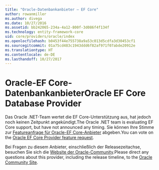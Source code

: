 ```yaml
---
title: "Oracle-Datenbankanbieter – EF Core"
author: rowanmiller
ms.author: divega
ms.date: 10/27/2016
ms.assetid: bb242065-234a-4a12-800f-3d086f4f134f
ms.technology: entity-framework-core
uid: core/providers/oracle/index
ms.openlocfilehash: b0453f44e755738a9a53c013d5cdfa3d30453cf1
ms.sourcegitcommit: 01a75cd483c1943ddd6f82af971f07abde20912e
ms.translationtype: HT
ms.contentlocale: de-DE
ms.lasthandoff: 10/27/2017
---
```

# <a name="oracle-ef-core-database-provider"></a><span data-ttu-id="a37db-102">Oracle-EF Core-Datenbankanbieter</span><span class="sxs-lookup"><span data-stu-id="a37db-102">Oracle EF Core Database Provider</span></span>

<span data-ttu-id="a37db-103">Das Oracle .NET-Team wertet die EF Core-Unterstützung aus, hat jedoch noch keinen Zeitpunkt angekündigt.</span><span class="sxs-lookup"><span data-stu-id="a37db-103">The Oracle .NET team is evaluating EF Core support, but have not announced any timing.</span></span> <span data-ttu-id="a37db-104">Sie können Ihre Stimme zur [Featureanfrage für Oracle-EF Core-Anbieter](https://apex.oracle.com/pls/apex/f?p=18357:39:105422858407495::NO::P39_ID:28241) abgeben.</span><span class="sxs-lookup"><span data-stu-id="a37db-104">You can vote on the [Oracle EF Core Provider feature request](https://apex.oracle.com/pls/apex/f?p=18357:39:105422858407495::NO::P39_ID:28241).</span></span>

<span data-ttu-id="a37db-105">Bei Fragen zu diesem Anbieter, einschließlich der Releasezeitachse, besuchen Sie sich die [Website der Oracle-Community](https://community.oracle.com/).</span><span class="sxs-lookup"><span data-stu-id="a37db-105">Please direct any questions about this provider, including the release timeline, to the [Oracle Community Site](https://community.oracle.com/).</span></span>
